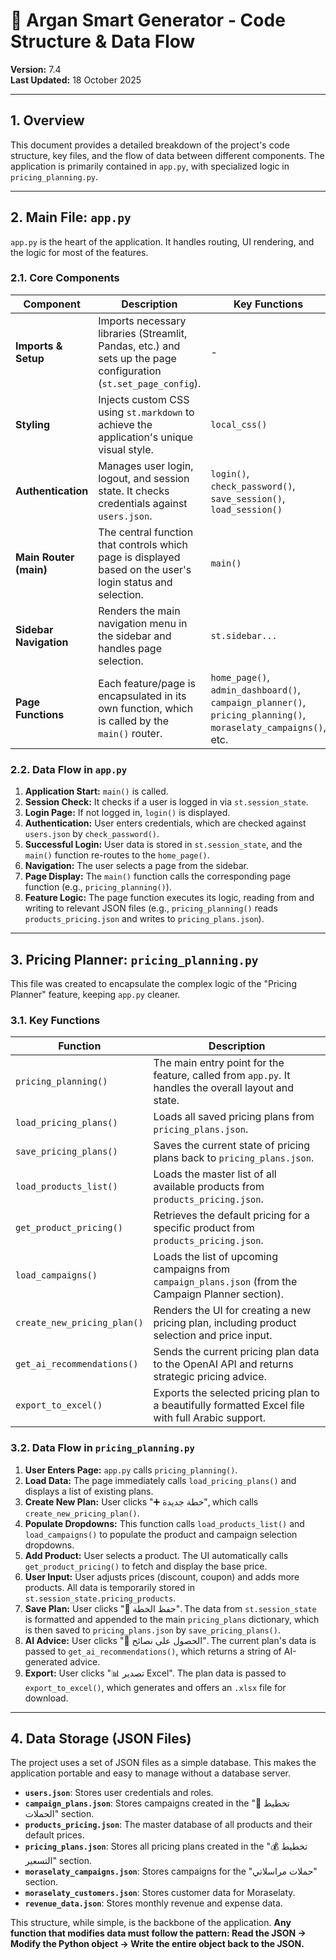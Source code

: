 # 🧬 Argan Smart Generator - Code Structure & Data Flow

**Version:** 7.4  
**Last Updated:** 18 October 2025

---

## 1. Overview

This document provides a detailed breakdown of the project's code structure, key files, and the flow of data between different components. The application is primarily contained in `app.py`, with specialized logic in `pricing_planning.py`.

---

## 2. Main File: `app.py`

`app.py` is the heart of the application. It handles routing, UI rendering, and the logic for most of the features.

### 2.1. Core Components

| Component              | Description                                                                                             | Key Functions                                                                                               |
| ---------------------- | ------------------------------------------------------------------------------------------------------- | ----------------------------------------------------------------------------------------------------------- |
| **Imports & Setup**    | Imports necessary libraries (Streamlit, Pandas, etc.) and sets up the page configuration (`st.set_page_config`). | -                                                                                                           |
| **Styling**            | Injects custom CSS using `st.markdown` to achieve the application's unique visual style.                  | `local_css()`                                                                                               |
| **Authentication**     | Manages user login, logout, and session state. It checks credentials against `users.json`.                | `login()`, `check_password()`, `save_session()`, `load_session()`                                             |
| **Main Router (main)** | The central function that controls which page is displayed based on the user's login status and selection. | `main()`                                                                                                    |
| **Sidebar Navigation** | Renders the main navigation menu in the sidebar and handles page selection.                               | `st.sidebar...`                                                                                             |
| **Page Functions**     | Each feature/page is encapsulated in its own function, which is called by the `main()` router.            | `home_page()`, `admin_dashboard()`, `campaign_planner()`, `pricing_planning()`, `moraselaty_campaigns()`, etc. |

### 2.2. Data Flow in `app.py`

1.  **Application Start:** `main()` is called.
2.  **Session Check:** It checks if a user is logged in via `st.session_state`.
3.  **Login Page:** If not logged in, `login()` is displayed.
4.  **Authentication:** User enters credentials, which are checked against `users.json` by `check_password()`.
5.  **Successful Login:** User data is stored in `st.session_state`, and the `main()` function re-routes to the `home_page()`.
6.  **Navigation:** The user selects a page from the sidebar.
7.  **Page Display:** The `main()` function calls the corresponding page function (e.g., `pricing_planning()`).
8.  **Feature Logic:** The page function executes its logic, reading from and writing to relevant JSON files (e.g., `pricing_planning()` reads `products_pricing.json` and writes to `pricing_plans.json`).

---

## 3. Pricing Planner: `pricing_planning.py`

This file was created to encapsulate the complex logic of the "Pricing Planner" feature, keeping `app.py` cleaner.

### 3.1. Key Functions

| Function                    | Description                                                                                                   |
| --------------------------- | ------------------------------------------------------------------------------------------------------------- |
| `pricing_planning()`        | The main entry point for the feature, called from `app.py`. It handles the overall layout and state.            |
| `load_pricing_plans()`      | Loads all saved pricing plans from `pricing_plans.json`.                                                      |
| `save_pricing_plans()`      | Saves the current state of pricing plans back to `pricing_plans.json`.                                        |
| `load_products_list()`      | Loads the master list of all available products from `products_pricing.json`.                                 |
| `get_product_pricing()`     | Retrieves the default pricing for a specific product from `products_pricing.json`.                            |
| `load_campaigns()`          | Loads the list of upcoming campaigns from `campaign_plans.json` (from the Campaign Planner section).          |
| `create_new_pricing_plan()` | Renders the UI for creating a new pricing plan, including product selection and price input.                |
| `get_ai_recommendations()`  | Sends the current pricing plan data to the OpenAI API and returns strategic pricing advice.                   |
| `export_to_excel()`         | Exports the selected pricing plan to a beautifully formatted Excel file with full Arabic support.             |

### 3.2. Data Flow in `pricing_planning.py`

1.  **User Enters Page:** `app.py` calls `pricing_planning()`.
2.  **Load Data:** The page immediately calls `load_pricing_plans()` and displays a list of existing plans.
3.  **Create New Plan:** User clicks "➕ خطة جديدة", which calls `create_new_pricing_plan()`.
4.  **Populate Dropdowns:** This function calls `load_products_list()` and `load_campaigns()` to populate the product and campaign selection dropdowns.
5.  **Add Product:** User selects a product. The UI automatically calls `get_product_pricing()` to fetch and display the base price.
6.  **User Input:** User adjusts prices (discount, coupon) and adds more products. All data is temporarily stored in `st.session_state.pricing_products`.
7.  **Save Plan:** User clicks "💾 حفظ الخطة". The data from `st.session_state` is formatted and appended to the main `pricing_plans` dictionary, which is then saved to `pricing_plans.json` by `save_pricing_plans()`.
8.  **AI Advice:** User clicks "🤖 الحصول على نصائح". The current plan's data is passed to `get_ai_recommendations()`, which returns a string of AI-generated advice.
9.  **Export:** User clicks "📊 تصدير Excel". The plan data is passed to `export_to_excel()`, which generates and offers an `.xlsx` file for download.

---

## 4. Data Storage (JSON Files)

The project uses a set of JSON files as a simple database. This makes the application portable and easy to manage without a database server.

-   **`users.json`**: Stores user credentials and roles.
-   **`campaign_plans.json`**: Stores campaigns created in the "📅 تخطيط الحملات" section.
-   **`products_pricing.json`**: The master database of all products and their default prices.
-   **`pricing_plans.json`**: Stores all pricing plans created in the "💰 تخطيط التسعير" section.
-   **`moraselaty_campaigns.json`**: Stores campaigns for the "حملات مراسلاتي" section.
-   **`moraselaty_customers.json`**: Stores customer data for Moraselaty.
-   **`revenue_data.json`**: Stores monthly revenue and expense data.

This structure, while simple, is the backbone of the application. **Any function that modifies data must follow the pattern: Read the JSON -> Modify the Python object -> Write the entire object back to the JSON.**

